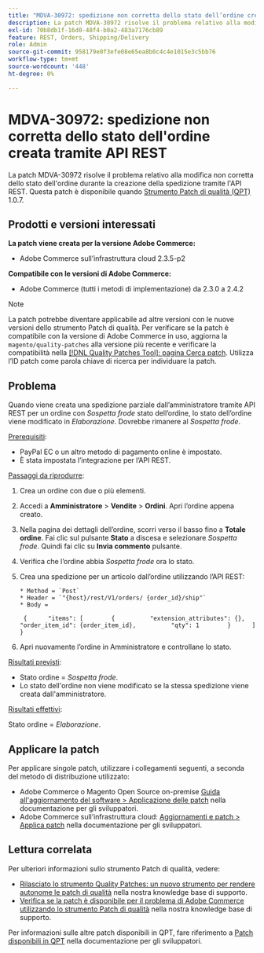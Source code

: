 ```yaml
---
title: "MDVA-30972: spedizione non corretta dello stato dell’ordine creata tramite API REST"
description: La patch MDVA-30972 risolve il problema relativo alla modifica non corretta dello stato dell'ordine durante la creazione della spedizione tramite l'API REST. Questa patch è disponibile quando è installato [Quality Patches Tool (QPT)](/help/announcements/adobe-commerce-announcements/magento-quality-patches-released-new-tool-to-self-serve-quality-patches.md) 1.0.7.
exl-id: 70b8db1f-16d0-48f4-b0a2-483a7176cb89
feature: REST, Orders, Shipping/Delivery
role: Admin
source-git-commit: 958179e0f3efe08e65ea8b0c4c4e1015e3c5bb76
workflow-type: tm+mt
source-wordcount: '448'
ht-degree: 0%

---
```


# MDVA-30972: spedizione non corretta dello stato dell&#39;ordine creata tramite API REST

La patch MDVA-30972 risolve il problema relativo alla modifica non corretta dello stato dell&#39;ordine durante la creazione della spedizione tramite l&#39;API REST. Questa patch è disponibile quando [Strumento Patch di qualità (QPT)](/help/announcements/adobe-commerce-announcements/magento-quality-patches-released-new-tool-to-self-serve-quality-patches.md) 1.0.7.

## Prodotti e versioni interessati

**La patch viene creata per la versione Adobe Commerce:**

* Adobe Commerce sull’infrastruttura cloud 2.3.5-p2

**Compatibile con le versioni di Adobe Commerce:**

* Adobe Commerce (tutti i metodi di implementazione) da 2.3.0 a 2.4.2

>[!NOTE]
>
>La patch potrebbe diventare applicabile ad altre versioni con le nuove versioni dello strumento Patch di qualità. Per verificare se la patch è compatibile con la versione di Adobe Commerce in uso, aggiorna la `magento/quality-patches` alla versione più recente e verificare la compatibilità nella [[!DNL Quality Patches Tool]: pagina Cerca patch](https://devdocs.magento.com/quality-patches/tool.html#patch-grid). Utilizza l’ID patch come parola chiave di ricerca per individuare la patch.

## Problema

Quando viene creata una spedizione parziale dall’amministratore tramite API REST per un ordine con *Sospetta frode* stato dell’ordine, lo stato dell’ordine viene modificato in *Elaborazione*. Dovrebbe rimanere al *Sospetta frode*.

<u>Prerequisiti</u>:

* PayPal EC o un altro metodo di pagamento online è impostato.
* È stata impostata l’integrazione per l’API REST.

<u>Passaggi da riprodurre</u>:

1. Crea un ordine con due o più elementi.
1. Accedi a **Amministratore** > **Vendite** > **Ordini**. Apri l’ordine appena creato.
1. Nella pagina dei dettagli dell’ordine, scorri verso il basso fino a **Totale ordine**. Fai clic sul pulsante **Stato** a discesa e selezionare *Sospetta frode*. Quindi fai clic su **Invia commento** pulsante.
1. Verifica che l’ordine abbia *Sospetta frode* ora lo stato.
1. Crea una spedizione per un articolo dall’ordine utilizzando l’API REST:

   ```
   * Method = `Post`
   * Header = `"{host}/rest/V1/orders/ {order_id}/ship"`
   * Body =
   ```

   ```
    {      "items": [        {          "extension_attributes": {},          "order_item_id": {order_item_id},          "qty": 1        }      ]    }
   ```

1. Apri nuovamente l’ordine in Amministratore e controllane lo stato.

<u>Risultati previsti</u>:

* Stato ordine = *Sospetta frode*.
* Lo stato dell&#39;ordine non viene modificato se la stessa spedizione viene creata dall&#39;amministratore.

<u>Risultati effettivi</u>:

Stato ordine = *Elaborazione*.

## Applicare la patch

Per applicare singole patch, utilizzare i collegamenti seguenti, a seconda del metodo di distribuzione utilizzato:

* Adobe Commerce o Magento Open Source on-premise [Guida all&#39;aggiornamento del software > Applicazione delle patch](https://devdocs.magento.com/guides/v2.4/comp-mgr/patching/mqp.html) nella documentazione per gli sviluppatori.
* Adobe Commerce sull’infrastruttura cloud: [Aggiornamenti e patch > Applica patch](https://devdocs.magento.com/cloud/project/project-patch.html) nella documentazione per gli sviluppatori.

## Lettura correlata

Per ulteriori informazioni sullo strumento Patch di qualità, vedere:

* [Rilasciato lo strumento Quality Patches: un nuovo strumento per rendere autonome le patch di qualità](/help/announcements/adobe-commerce-announcements/magento-quality-patches-released-new-tool-to-self-serve-quality-patches.md) nella nostra knowledge base di supporto.
* [Verifica se la patch è disponibile per il problema di Adobe Commerce utilizzando lo strumento Patch di qualità](/help/support-tools/patches-available-in-qpt-tool/check-patch-for-magento-issue-with-magento-quality-patches.md) nella nostra knowledge base di supporto.

Per informazioni sulle altre patch disponibili in QPT, fare riferimento a [Patch disponibili in QPT](https://devdocs.magento.com/quality-patches/tool.html#patch-grid) nella documentazione per gli sviluppatori.
